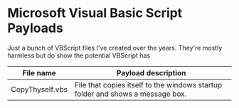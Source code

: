 # Microsoft Visual Basic Script Payloads 

Just a bunch of VBScript files I've created over the years. They're mostly harmless but do show the potential VBScript has

| File name  | Payload description |
| ------------- | ------------- |
| CopyThyself.vbs  | File that copies itself to the windows startup folder and shows a message box.  |
